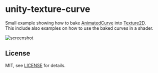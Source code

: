 unity-texture-curve
==========

Small example showing how to bake [AnimatedCurve](https://docs.unity3d.com/ScriptReference/AnimationCurve.html) into [Texture2D](https://docs.unity3d.com/ScriptReference/Texture2D.html). <br>
This include also examples on how to use the baked curves in a shader.

![screenshot](Screenshots/screen0.gif)

License
-------

MIT, see [LICENSE](LICENSE) for details.
